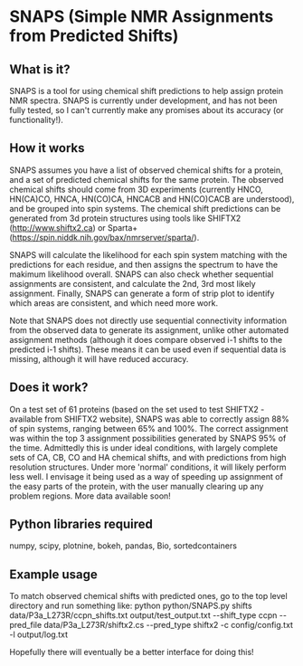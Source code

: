 # SNAPS (Simple NMR Assignments from Predicted Shifts)

## What is it?
SNAPS is a tool for using chemical shift predictions to help assign protein NMR spectra. SNAPS is currently under development, and has not been fully tested, so I can't currently make any promises about its accuracy (or functionality!).

## How it works
SNAPS assumes you have a list of observed chemical shifts for a protein, and a set of predicted chemical shifts for the same protein. The observed chemical shifts should come from 3D experiments (currently HNCO, HN(CA)CO, HNCA, HN(CO)CA, HNCACB and HN(CO)CACB are understood), and be grouped into spin systems. The chemical shift predictions can be generated from 3d protein structures using tools like SHIFTX2 (http://www.shiftx2.ca) or Sparta+ (https://spin.niddk.nih.gov/bax/nmrserver/sparta/). 

SNAPS will calculate the likelihood for each spin system matching with the predictions for each residue, and then assigns the spectrum to have the makimum likelihood overall. SNAPS can also check whether sequential assignments are consistent, and calculate the 2nd, 3rd most likely assignment. Finally, SNAPS can generate a form of strip plot to identify which areas are consistent, and which need more work.

Note that SNAPS does not directly use sequential connectivity information from the observed data to generate its assignment, unlike other automated assignment methods (although it does compare observed i-1 shifts to the predicted i-1 shifts). These means it can be used even if sequential data is missing, although it will have reduced accuracy.

## Does it work?
On a test set of 61 proteins (based on the set used to test SHIFTX2 - available from SHIFTX2 website), SNAPS was able to correctly assign 88% of spin systems, ranging between 65% and 100%. The correct assignment was within the top 3 assignment possibilities generated by SNAPS 95% of the time. Admittedly this is under ideal conditions, with largely complete sets of CA, CB, CO and HA chemical shifts, and with predictions from high resolution structures. Under more 'normal' conditions, it will likely perform less well. I envisage it being used as a way of speeding up assignment of the easy parts of the protein, with the user manually clearing up any problem regions. More data available soon!

## Python libraries required
numpy, scipy, plotnine, bokeh, pandas, Bio, sortedcontainers

## Example usage
To match observed chemical shifts with predicted ones, go to the top level directory and run something like:
python python/SNAPS.py shifts data/P3a_L273R/ccpn_shifts.txt output/test_output.txt --shift_type ccpn --pred_file data/P3a_L273R/shiftx2.cs --pred_type shiftx2 -c config/config.txt -l output/log.txt

Hopefully there will eventually be a better interface for doing this!
